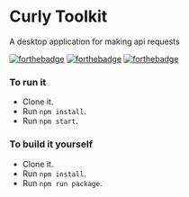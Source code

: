 # Curly Toolkit

A desktop application for making api requests

[![forthebadge](http://forthebadge.com/images/badges/powered-by-electricity.svg)](http://phenax.github.io)
[![forthebadge](http://forthebadge.com/images/badges/uses-js.svg)](http://phenax.github.io)
[![forthebadge](http://forthebadge.com/images/badges/built-with-swag.svg)](http://phenax.github.io)



### To run it
* Clone it.
* Run ```npm install```.
* Run ```npm start```.


### To build it yourself
* Clone it.
* Run ```npm install```.
* Run ```npm run package```.
